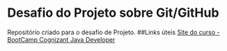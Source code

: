 # Desafio do Projeto sobre Git/GitHub
Repositório criado para o desafio de Projeto. 
##Links úteis
[Site do curso - BootCamp Cognizant Java Developer](https://web.dio.me)

